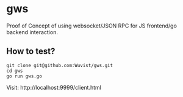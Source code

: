 gws
===
Proof of Concept of using websocket/JSON RPC for JS frontend/go backend interaction.

How to test?
------------
```
git clone git@github.com:Wuvist/gws.git
cd gws
go run gws.go
```
Visit: http://localhost:9999/client.html
